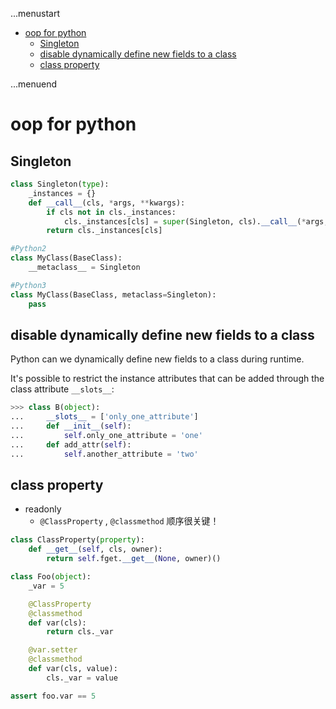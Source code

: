 ...menustart

 - [oop for python](#cad1f4790e85f2b08e65e3c6fd4ce14b)
	 - [Singleton](#6ff5f73c8b5ebd311406568c8ef50bfd)
	 - [disable dynamically define new fields to a class](#0b45bfca581dfd81b42b816b63798e78)
	 - [class property](#0766b2e74f5159a8c7d793f1f1cee8a6)

...menuend


<h2 id="cad1f4790e85f2b08e65e3c6fd4ce14b"></h2>

# oop for python

<h2 id="6ff5f73c8b5ebd311406568c8ef50bfd"></h2>

## Singleton 

```python
class Singleton(type):
    _instances = {}
    def __call__(cls, *args, **kwargs):
        if cls not in cls._instances:
            cls._instances[cls] = super(Singleton, cls).__call__(*args, **kwargs)
        return cls._instances[cls]

#Python2
class MyClass(BaseClass):
    __metaclass__ = Singleton

#Python3
class MyClass(BaseClass, metaclass=Singleton):
    pass
```


<h2 id="0b45bfca581dfd81b42b816b63798e78"></h2>

## disable dynamically define new fields to a class 

Python can we dynamically define new fields to a class during runtime. 

It's possible to restrict the instance attributes that can be added through the class attribute `__slots__`:

```python
>>> class B(object):
...     __slots__ = ['only_one_attribute']
...     def __init__(self):
...         self.only_one_attribute = 'one'
...     def add_attr(self):
...         self.another_attribute = 'two'
```


<h2 id="0766b2e74f5159a8c7d793f1f1cee8a6"></h2>

## class property 

 - readonly 
	- `@ClassProperty` , `@classmethod` 顺序很关键！ 

```python
class ClassProperty(property):
    def __get__(self, cls, owner):
        return self.fget.__get__(None, owner)()

class Foo(object):
    _var = 5

    @ClassProperty
    @classmethod
    def var(cls):
        return cls._var

    @var.setter
    @classmethod
    def var(cls, value):
        cls._var = value

assert foo.var == 5
```

